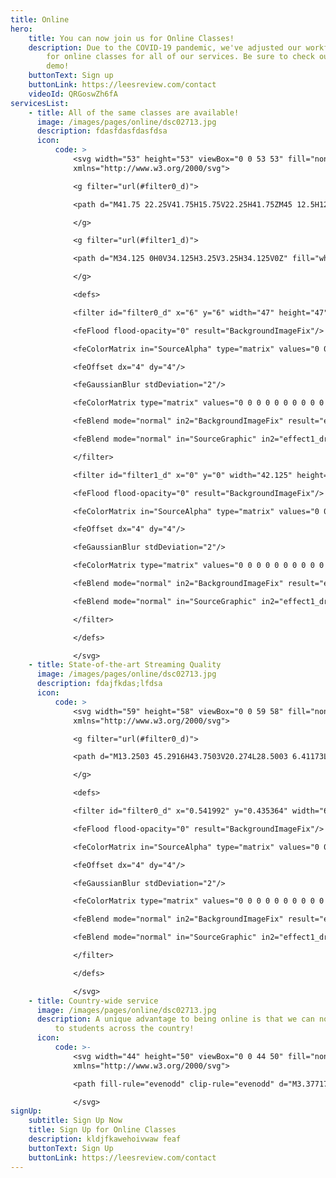 ```yaml
---
title: Online
hero:
    title: You can now join us for Online Classes!
    description: Due to the COVID-19 pandemic, we've adjusted our workflow to allow
        for online classes for all of our services. Be sure to check out our online
        demo!
    buttonText: Sign up
    buttonLink: https://leesreview.com/contact
    videoId: QRGoswZh6fA
servicesList:
    - title: All of the same classes are available!
      image: /images/pages/online/dsc02713.jpg
      description: fdasfdasfdasfdsa
      icon:
          code: >
              <svg width="53" height="53" viewBox="0 0 53 53" fill="none"
              xmlns="http://www.w3.org/2000/svg">

              <g filter="url(#filter0_d)">

              <path d="M41.75 22.25V41.75H15.75V22.25H41.75ZM45 12.5H12.5V45H45V12.5ZM40.125 6H6V40.125H9.25V9.25H40.125V6Z" fill="white"/>

              </g>

              <g filter="url(#filter1_d)">

              <path d="M34.125 0H0V34.125H3.25V3.25H34.125V0Z" fill="white"/>

              </g>

              <defs>

              <filter id="filter0_d" x="6" y="6" width="47" height="47" filterUnits="userSpaceOnUse" color-interpolation-filters="sRGB">

              <feFlood flood-opacity="0" result="BackgroundImageFix"/>

              <feColorMatrix in="SourceAlpha" type="matrix" values="0 0 0 0 0 0 0 0 0 0 0 0 0 0 0 0 0 0 127 0"/>

              <feOffset dx="4" dy="4"/>

              <feGaussianBlur stdDeviation="2"/>

              <feColorMatrix type="matrix" values="0 0 0 0 0 0 0 0 0 0 0 0 0 0 0 0 0 0 0.25 0"/>

              <feBlend mode="normal" in2="BackgroundImageFix" result="effect1_dropShadow"/>

              <feBlend mode="normal" in="SourceGraphic" in2="effect1_dropShadow" result="shape"/>

              </filter>

              <filter id="filter1_d" x="0" y="0" width="42.125" height="42.125" filterUnits="userSpaceOnUse" color-interpolation-filters="sRGB">

              <feFlood flood-opacity="0" result="BackgroundImageFix"/>

              <feColorMatrix in="SourceAlpha" type="matrix" values="0 0 0 0 0 0 0 0 0 0 0 0 0 0 0 0 0 0 127 0"/>

              <feOffset dx="4" dy="4"/>

              <feGaussianBlur stdDeviation="2"/>

              <feColorMatrix type="matrix" values="0 0 0 0 0 0 0 0 0 0 0 0 0 0 0 0 0 0 0.25 0"/>

              <feBlend mode="normal" in2="BackgroundImageFix" result="effect1_dropShadow"/>

              <feBlend mode="normal" in="SourceGraphic" in2="effect1_dropShadow" result="shape"/>

              </filter>

              </defs>

              </svg>
    - title: State-of-the-art Streaming Quality
      image: /images/pages/online/dsc02713.jpg
      description: fdajfkdas;lfdsa
      icon:
          code: >
              <svg width="59" height="58" viewBox="0 0 59 58" fill="none"
              xmlns="http://www.w3.org/2000/svg">

              <g filter="url(#filter0_d)">

              <path d="M13.2503 45.2916H43.7503V20.274L28.5003 6.41173L13.2503 20.274V45.2916ZM46.292 50.3749H10.7087C10.0346 50.3749 9.38808 50.1072 8.91143 49.6305C8.43477 49.1539 8.16699 48.5074 8.16699 47.8333V24.9583H0.541992L26.7898 1.09711C27.2577 0.67132 27.8677 0.435364 28.5003 0.435364C29.133 0.435364 29.7429 0.67132 30.2109 1.09711L56.4587 24.9583H48.8337V47.8333C48.8337 48.5074 48.5659 49.1539 48.0892 49.6305C47.6126 50.1072 46.9661 50.3749 46.292 50.3749ZM18.3337 22.4166C23.0523 22.4166 27.5777 24.2911 30.9143 27.6277C34.2508 30.9642 36.1253 35.4896 36.1253 40.2083H31.042C31.042 36.8378 29.7031 33.6054 27.3198 31.2221C24.9365 28.8389 21.7041 27.4999 18.3337 27.4999V22.4166ZM18.3337 32.5833C20.3559 32.5833 22.2954 33.3866 23.7253 34.8166C25.1553 36.2465 25.9587 38.186 25.9587 40.2083H18.3337V32.5833Z" fill="white"/>

              </g>

              <defs>

              <filter id="filter0_d" x="0.541992" y="0.435364" width="63.9167" height="57.9396" filterUnits="userSpaceOnUse" color-interpolation-filters="sRGB">

              <feFlood flood-opacity="0" result="BackgroundImageFix"/>

              <feColorMatrix in="SourceAlpha" type="matrix" values="0 0 0 0 0 0 0 0 0 0 0 0 0 0 0 0 0 0 127 0"/>

              <feOffset dx="4" dy="4"/>

              <feGaussianBlur stdDeviation="2"/>

              <feColorMatrix type="matrix" values="0 0 0 0 0 0 0 0 0 0 0 0 0 0 0 0 0 0 0.25 0"/>

              <feBlend mode="normal" in2="BackgroundImageFix" result="effect1_dropShadow"/>

              <feBlend mode="normal" in="SourceGraphic" in2="effect1_dropShadow" result="shape"/>

              </filter>

              </defs>

              </svg>
    - title: Country-wide service
      image: /images/pages/online/dsc02713.jpg
      description: A unique advantage to being online is that we can now offer classes
          to students across the country!
      icon:
          code: >-
              <svg width="44" height="50" viewBox="0 0 44 50" fill="none"
              xmlns="http://www.w3.org/2000/svg">

              <path fill-rule="evenodd" clip-rule="evenodd" d="M3.37717 31.0396C7.65417 35.25 12.6505 37.6021 18.7497 37.6021C30.1095 37.6021 39.333 28.7354 39.333 17.8104C39.333 11.4771 36.6247 6.95833 32.404 2.93542L35.4568 0C40.4532 4.37083 43.6447 10.6646 43.6663 17.6667C43.701 29.8417 34.2262 39.9354 21.9997 41.5V41.6667C21.9997 45.5729 25.306 47.9167 28.4997 47.9167H30.6663V50H6.83301V47.9167H8.99967C12.2475 47.9167 15.4997 45.5188 15.4997 41.6667V41.5188C9.53051 40.7875 4.21567 38.0208 0.333008 33.9646L3.37717 31.0396ZM0.333008 17.9167C0.333008 8.13542 8.57718 0.208333 18.7497 0.208333C28.907 0.208333 37.1663 8.12292 37.1663 17.9167C37.1663 27.6979 28.92 35.6229 18.7497 35.6229C8.57718 35.6229 0.333008 27.6938 0.333008 17.9167ZM19.5795 3.2C19.2263 3.21042 18.9772 3.58958 18.7042 3.80625C18.1582 4.24167 16.7607 5.09583 15.9807 4.83542C15.1833 4.57292 13.4782 5.81042 13.2052 5.82083C13.1033 5.82292 13.2095 4.88333 13.7533 4.81458C13.5172 4.84792 15.6665 3.77083 15.608 3.54583C15.5387 3.27917 11.3137 4.75833 11.5022 5.05625C11.591 5.19167 11.9593 5.19167 11.4762 5.48958C11.201 5.65 10.9042 6.67083 10.6442 6.67083C9.87067 6.99583 9.82084 6.03125 8.96068 7.275L7.58701 7.80833C5.55034 9.8875 4.13984 12.525 3.62851 15.4542C3.60901 15.5729 4.14201 15.7875 4.20917 15.8688C4.38251 16.0667 4.38251 16.9208 4.46701 17.1979C4.67934 17.9042 5.20151 18.2958 5.60234 18.9375C5.83851 19.3208 6.23067 20.2875 6.10717 20.6875C6.27401 20.425 7.75167 21.8917 8.02034 22.1958C8.65517 22.9167 9.14701 23.7854 8.11351 24.4958C7.77984 24.7271 8.61834 26.1625 8.18717 26.5167L7.63034 26.6521C7.08434 26.975 7.33134 27.7688 7.66501 28.1021C10.4557 30.9083 14.3882 32.6562 18.7453 32.6562C27.2105 32.6562 34.0745 26.0563 34.0745 17.9167C34.0745 16.3875 33.8037 14.8458 33.5263 14.0333C33.4397 13.7771 33.236 13.5708 32.976 13.475C32.5817 13.3292 30.922 14.3542 30.6728 13.85L29.7953 13.8604C29.6112 13.7646 29.0998 13.1021 28.8658 13.1813C28.3913 13.3479 29.5938 14.6042 29.921 14.7708C30.2287 14.5458 31.2275 14.0854 31.4442 14.7146C31.8558 15.9 30.3132 17.2 29.5245 17.8875C28.3458 18.9104 28.5647 17.2229 27.763 16.6292C27.3405 16.3188 27.3448 15.6542 26.9202 15.425C26.7382 15.3271 25.9408 14.45 25.8672 14.25L25.839 14.4688C25.6938 14.5771 25.3883 14.075 25.3537 13.9958C25.3537 14.4312 26.0925 15.125 26.3352 15.4729C26.749 16.0708 26.9722 16.9417 27.4813 17.4312C27.7543 17.6937 28.8008 18.7792 29.0717 18.7563L30.4692 18.1167C31.4572 18.3417 28.1443 22.8479 27.8302 23.4042C27.5702 23.875 28.0382 25.0292 28.0035 25.5833C27.958 26.2208 27.4358 26.4292 26.9397 26.775C26.4067 27.15 26.5323 27.875 26.086 28.1396C25.293 28.6104 24.721 30.1375 23.5965 30.1292C23.2628 30.1292 21.8458 30.6604 21.6595 30.1396C21.5165 29.7625 21.3215 29.475 21.1178 29.1021C20.9207 28.7375 21.0962 28.3583 20.8535 28.0354C20.6845 27.8104 20.1255 27.3021 20.0757 27.0354C20.0713 26.8083 20.2555 26.1125 20.5047 25.9896C20.8578 25.8188 20.5718 25.3146 20.5285 25.0229C20.4548 24.5 20.119 24.0688 19.7138 23.7667C19.118 23.325 19.4278 22.975 19.5665 22.3438C19.5665 22.0438 19.3758 21.65 18.9533 21.7667C18.0888 22.0104 18.3532 21.1167 17.7227 21.1583C17.2677 21.1875 16.895 21.4667 16.4725 21.5875C15.9417 21.7417 15.3978 21.4688 14.8735 21.4042C12.7133 21.1417 12.0092 18.7688 12.5725 17.0563L12.4988 16.0396C12.7415 15.5188 13.2377 14.9375 13.6688 14.5437C13.9115 14.3208 14.2213 14.3771 14.5073 14.2063C14.9493 13.9396 14.9558 13.3896 15.3848 13.0542C16.0002 12.5729 16.8365 12.5833 17.6403 12.4812C18.065 12.425 19.69 12.0875 19.9457 12.3917C19.9457 12.4479 20.223 13.2417 19.9413 13.2396C20.6043 13.2958 21.536 14.3396 22.1578 14.0917C22.4828 13.9625 22.3637 13.0042 23.031 13.4688C23.4297 13.7458 25.2323 13.8688 25.6072 13.5708C25.839 13.3875 25.969 12.1979 25.6852 12.0646C25.8628 12.2354 24.7513 12.2479 24.6452 12.2083C24.4697 12.1458 24.3072 12.3563 24.0342 12.2625L24.006 12.2521C24.0905 12.2833 23.0267 11.7063 23.6593 11.2625L22.8317 11.4208L22.6367 11.8229C22.173 12.0521 21.822 11.05 21.6487 10.9375C21.471 10.825 20.093 9.89583 20.4678 10.5021L21.679 11.6604C21.6183 11.6979 21.3605 11.2396 21.3605 11.575C21.4407 11.3771 21.3887 12.4292 21.2002 12.0854L21.2088 11.6917C21.2088 11.5646 20.86 11.4438 20.7907 11.3583C20.6 11.1292 20.0887 10.625 19.8135 10.5042C19.7377 10.4688 18.6413 10.6313 18.5482 10.6667L18.273 11.125C18.0455 11.2063 17.8332 11.3104 17.6317 11.4396L17.3912 11.9604C17.285 12.05 16.2168 12.3896 16.2103 12.4021C16.2558 12.2917 15.4628 12.15 15.5148 11.9292C15.5733 11.6854 15.842 10.925 15.7727 10.6479C15.699 10.3562 17.4215 11.0667 17.5342 10.3C17.5775 9.96875 17.6013 9.58125 17.051 9.525C17.155 9.5375 18.117 9.1625 18.2773 8.99375C18.5005 8.74583 19.0162 8.33958 19.3888 8.33958C19.8243 8.33958 19.729 7.73125 19.9305 7.43125C20.132 7.51042 19.8222 7.9875 20.0648 8.18125C20.0475 8.02917 20.7473 8.2625 20.8145 8.22917C20.977 8.14583 21.8653 8.19583 21.7267 7.79167C21.5728 7.38333 21.8047 7.50417 22.0062 7.41875C21.9715 7.43125 22.5262 6.50625 22.6215 6.81042C22.5565 6.49792 21.9758 6.91875 21.7743 6.90417C21.3063 6.86667 21.5035 6.1375 21.6812 5.92083C21.8177 5.75208 21.3085 5.54583 21.302 5.86875C21.2933 6.35417 20.8232 6.79375 20.9315 7.43958C21.0983 8.4125 19.8027 7.20625 19.69 7.27083C19.261 7.52083 18.91 6.95625 19.131 6.61458L20.132 5.9125C20.2923 5.65 20.4765 5.34583 20.7235 5.14583C21.5447 4.48333 21.77 5.01458 22.589 5.08542C23.3885 5.15625 22.8577 5.26875 22.7493 5.56458C22.6432 5.84583 23.1892 5.94583 23.3777 5.71042C23.4838 5.575 23.7308 5.23333 23.8348 4.98125C23.9713 4.65417 25.2172 4.69167 24.3483 4.18958C23.7742 3.8625 21.2717 3.19792 19.5947 3.19792L19.5795 3.2ZM20.5047 12.2646C20.4505 12.1667 21.029 12.1167 21.1308 12.1167C21.2457 12.1292 20.834 12.7812 20.5047 12.2646ZM24.4112 9.98958C24.4047 9.77292 24.1208 9.57083 23.8262 9.94375C23.6203 10.2021 23.6572 10.5938 23.5467 10.7667C23.3842 11.025 24.4155 11.2667 24.4155 11.0229C24.4545 10.6125 25.54 10.9292 25.7523 10.9854C26.1315 11.0854 26.7382 10.6521 26.0752 10.4229C25.527 10.2312 25.241 10.0292 25.1933 9.65208C25.1933 9.65208 25.4837 9.39375 25.3558 9.40833C25.02 9.44583 24.4112 10.5667 24.4112 9.98958ZM17.2027 7.73125L17.3695 7.6875L17.2893 7.8875C17.4215 8.11667 17.324 8.25208 17.3023 8.37708L17.0748 8.5125C16.9925 8.61042 17.4692 8.625 17.4757 8.6375C17.493 8.6875 16.8993 8.76875 17.0098 8.88958C17.155 9.09167 18.273 8.60208 18.0953 8.63125C18.4398 8.46458 18.1408 8.44583 17.948 8.35C17.8808 8.03333 17.8267 7.54375 17.6208 7.34583L17.7552 7.19792C17.4388 6.75625 17.2027 7.73125 17.2027 7.73125ZM16.4118 8.53542C16.2818 8.5875 16.1518 8.50833 16.2797 8.38333L16.414 8.22708L16.401 8.15625L16.5072 8.02708L16.6177 8L16.8452 7.84792C16.9123 7.86042 17.0705 7.98542 17.0163 8.06458L16.8928 8.21042C16.8668 8.45625 16.6068 8.45417 16.4162 8.53542H16.4075H16.4118Z" fill="white"/>

              </svg>
signUp:
    subtitle: Sign Up Now
    title: Sign Up for Online Classes
    description: kldjfkawehoivwaw feaf
    buttonText: Sign Up
    buttonLink: https://leesreview.com/contact
---
```

